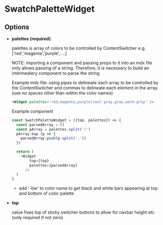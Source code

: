 # SwatchPaletteWidget

## Options

* **palettes (required)**

  palettes is array of colors to be controlled by ContentSwitcher e.g. ['red','magenta','purple', ...]

  NOTE: importing a component and passing props to it into an mdx file only allows passing of a string. 
  Therefore, it is necessary to build an intermediery component to parse the string 

  Example mdx file: using pipes to delineate each array to be controlled by the ContentSwitcher and commas 
  to delineate each element in the array (use no spaces other than within the color names)

  ```html
  <Widget palettes='red,magenta,purple|cool gray,gray,warm gray' />
  ```

  Example component

  ```javascript
  const SwatchPaletteWidget = ({top, palettes}) => {
    const parsedArray = []
    const pArray = palettes.split('|') 
    pArray.map (p => {
      parsedArray.push(p.split(','))
    })

    return (
      <Widget
          top={top}
          palettes={parsedArray}
        />
    )
  }
  ```

  * add '-bw' to color name to get black and white bars appearing at top and bottom of color palette
  

* **top**

  value fixes top of sticky switcher buttons to allow for navbar height etc (only required if not zero)